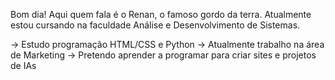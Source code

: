Bom dia! Aqui quem fala é o Renan, o famoso gordo da terra.
Atualmente estou cursando na faculdade Análise e Desenvolvimento de Sistemas.

-> Estudo programação HTML/CSS e Python
-> Atualmente trabalho na área de Marketing
-> Pretendo aprender a programar para criar sites e projetos de IAs
<!---
Renan17px/Renan17px is a ✨ special ✨ repository because its `README.md` (this file) appears on your GitHub profile.
You can click the Preview link to take a look at your changes.
--->
